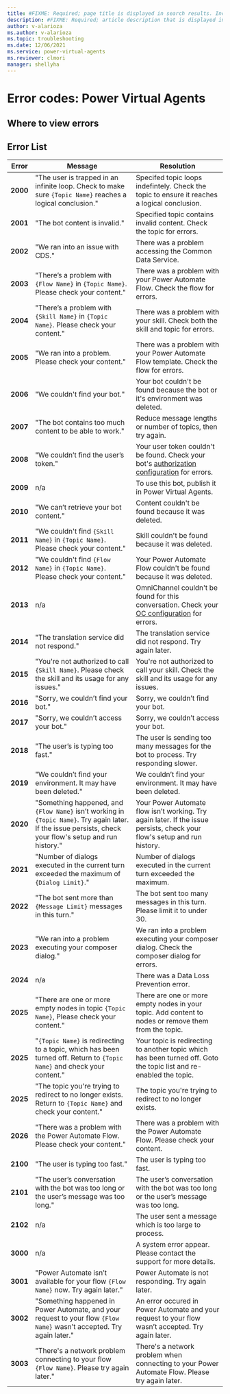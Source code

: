 ```yaml
---
title: #FIXME: Required; page title is displayed in search results. Include the brand.
description: #FIXME: Required; article description that is displayed in search results.
author: v-alarioza
ms.author: v-alarioza
ms.topic: troubleshooting
ms.date: 12/06/2021
ms.service: power-virtual-agents
ms.reviewer: clmori
manager: shellyha
---
```

# Error codes: Power Virtual Agents

<!--FIXME: #Customer intent: As a < type of user >, I want < what? > so that < why? >.-->
## Where to view errors
<!-- TODO: error in topic view -->
<!-- TODO: topic checker -->
<!-- TODO: bot error message -->
## Error List

| Error    | Message                                                                                                                                                   | Resolution                                                                                                                            |
| -------- | --------------------------------------------------------------------------------------------------------------------------------------------------------- | ------------------------------------------------------------------------------------------------------------------------------------- |
| **2000** | "The user is trapped in an infinite loop. Check to make sure `{Topic Name}` reaches a logical conclusion."                                                | Specifed topic loops indefintely. Check the topic to ensure it reaches a logical conclusion.                                          |
| **2001** | "The bot content is invalid."                                                                                                                             | Specified topic contains invalid content. Check the topic for errors.                                                                 |
| **2002** | "We ran into an issue with CDS."                                                                                                                          | There was a problem accessing the Common Data Service.                                                                                |
| **2003** | "There’s a problem with `{Flow Name}` in `{Topic Name}`. Please check your content."                                                                      | There was a problem with your Power Automate Flow. Check the flow for errors.                                                         |
| **2004** | "There’s a problem with `{Skill Name}` in `{Topic Name}`. Please check your content."                                                                     | There was a problem with your skill. Check both the skill and topic for errors.                                                       |
| **2005** | "We ran into a problem. Please check your content."                                                                                                       | There was a problem with your Power Automate Flow template. Check the flow for errors.                                                |
| **2006** | "We couldn't find your bot."                                                                                                                              | Your bot couldn't be found because the bot or it's environment was deleted.                                                           |
| **2007** | "The bot contains too much content to be able to work."                                                                                                   | Reduce message lengths or number of topics, then try again.                                                                           |
| **2008** | "We couldn’t find the user’s token."                                                                                                                      | Your user token couldn't be found. Check your bot's [authorization configuration](advanced-end-user-authentication.md) for errors.    |
| **2009** | n/a                                                                                                                                                       | To use this bot, publish it in Power Virtual Agents.                                                                                  |
| **2010** | "We can’t retrieve your bot content."                                                                                                                     | Content couldn't be found because it was deleted.                                                                                     |
| **2011** | "We couldn't find `{Skill Name}` in `{Topic Name}`. Please check your content."                                                                           | Skill couldn't be found because it was deleted.                                                                                       |
| **2012** | "We couldn't find `{Flow Name}` in `{Topic Name}`. Please check your content."                                                                            | Your Power Automate Flow couldn't be found because it was deleted.                                                                    |
| **2013** | n/a                                                                                                                                                       | OmniChannel couldn't be found for this conversation. Check your [OC configuration](configuration-hand-off-omnichannel.md) for errors. |
| **2014** | "The translation service did not respond."                                                                                                                | The translation service did not respond. Try again later.                                                                             |
| **2015** | "You're not authorized to call `{Skill Name}`. Please check the skill and its usage for any issues."                                                      | You're not authorized to call your skill. Check the skill and its usage for any issues.                                               |
| **2016** | "Sorry, we couldn’t find your bot."                                                                                                                       | Sorry, we couldn’t find your bot.                                                                                                     |
| **2017** | "Sorry, we couldn’t access your bot."                                                                                                                     | Sorry, we couldn’t access your bot.                                                                                                   |
| **2018** | "The user’s is typing too fast."                                                                                                                          | The user is sending too many messages for the bot to process. Try responding slower.                                                  |
| **2019** | "We couldn’t find your environment. It may have been deleted."                                                                                            | We couldn’t find your environment. It may have been deleted.                                                                          |
| **2020** | "Something happened, and `{Flow Name}` isn’t working in `{Topic Name}`. Try again later. If the issue persists, check your flow's setup and run history." | Your Power Automate flow isn’t working. Try again later. If the issue persists, check your flow's setup and run history.              |
| **2021** | "Number of dialogs executed in the current turn exceeded the maximum of `{Dialog Limit}`."                                                                | Number of dialogs executed in the current turn exceeded the maximum.                                                                  |
| **2022** | "The bot sent more than `{Message Limit}` messages in this turn."                                                                                         | The bot sent too many messages in this turn. Please limit it to under 30.                                                             |
| **2023** | "We ran into a problem executing your composer dialog."                                                                                                   | We ran into a problem executing your composer dialog. Check the composer dialog for errors.                                           |
| **2024** | n/a                                                                                                                                                       | There was a Data Loss Prevention error.                                                                                               |
| **2025** | "There are one or more empty nodes in topic `{Topic Name}`, Please check your content."                                                                   | There are one or more empty nodes in your topic. Add content to nodes or remove them from the topic.                                  |
| **2025** | "`{Topic Name}` is redirecting to a topic, which has been turned off. Return to `{Topic Name}` and check your content."                                   | Your topic is redirecting to another topic which has been turned off. Goto the topic list and re-enabled the topic.                   |
| **2025** | "The topic you're trying to redirect to no longer exists. Return to `{Topic Name}` and check your content."                                               | The topic you're trying to redirect to no longer exists.                                                                              |
| **2026** | "There was a problem with the Power Automate Flow. Please check your content."                                                                            | There was a problem with the Power Automate Flow. Please check your content.                                                          |
| **2100** | "The user is typing too fast."                                                                                                                            | The user is typing too fast.                                                                                                          |
| **2101** | "The user’s conversation with the bot was too long or the user’s message was too long."                                                                   | The user’s conversation with the bot was too long or the user’s message was too long.                                                 |
| **2102** | n/a                                                                                                                                                       | The user sent a message which is too large to process.                                                                                |
| **3000** | n/a                                                                                                                                                       | A system error appear. Please contact the support for more details.                                                                   |
| **3001** | "Power Automate isn’t available for your flow `{Flow Name}` now. Try again later."                                                                        | Power Automate is not responding. Try again later.                                                                                    |
| **3002** | "Something happened in Power Automate, and your request to your flow `{Flow Name}` wasn’t accepted. Try again later."                                     | An error occured in Power Automate and your request to your flow wasn’t accepted. Try again later.                                    |
| **3003** | "There's a network problem connecting to your flow `{Flow Name}`. Please try again later."                                                                | There's a network problem when connecting to your Power Automate Flow. Please try again later.                                        |  |